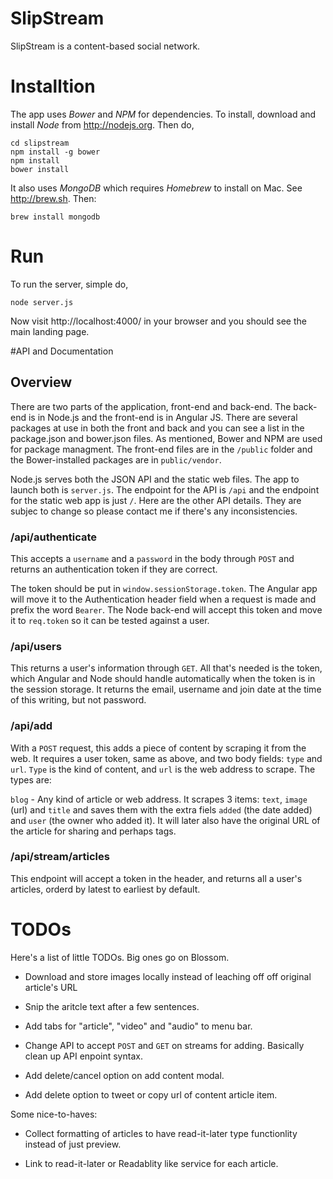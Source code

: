 # SlipStream

SlipStream is a content-based social network.

# Installtion

The app uses *Bower* and *NPM* for dependencies. To install, download and install *Node* from http://nodejs.org. Then do,

	cd slipstream
	npm install -g bower
	npm install
	bower install

It also uses *MongoDB* which requires *Homebrew* to install on Mac. See http://brew.sh. Then:

	brew install mongodb

# Run

To run the server, simple do,

	node server.js

Now visit http://localhost:4000/ in your browser and you should see the main landing page.

#API and Documentation

## Overview

There are two parts of the application, front-end and back-end. The back-end is in Node.js and the front-end is in Angular JS. There are several packages at use in both the front and back and you can see a list in the package.json and bower.json files. As mentioned, Bower and NPM are used for package managment. The front-end files are in the `/public` folder and the Bower-installed packages are in `public/vendor`.

Node.js serves both the JSON API and the static web files. The app to launch both is `server.js`. The endpoint for the API is `/api` and the endpoint for the static web app is just `/`. Here are the other API details. They are subjec to change so please contact me if there's any inconsistencies.

### /api/authenticate

This accepts a `username` and a `password` in the body through `POST` and returns an authentication token if they are correct.

The token should be put in `window.sessionStorage.token`. The Angular app will move it to the Authentication header field when a request is made and prefix the word `Bearer`. The Node back-end will accept this token and move it to `req.token` so it can be tested against a user.

### /api/users

This returns a user's information through `GET`. All that's needed is the token, which Angular and Node should handle automatically when the token is in the session storage. It returns the email, username and join date at the time of this writing, but not password.

### /api/add

With a `POST` request, this adds a piece of content by scraping it from the web. It requires a user token, same as above, and two body fields: `type` and `url`. `Type` is the kind of content, and `url` is the web address to scrape. The types are:

`blog` - Any kind of article or web address. It scrapes 3 items: `text`, `image` (url) and `title` and saves them with the extra fiels `added` (the date added) and `user` (the owner who added it). It will later also have the original URL of the article for sharing and perhaps tags.

### /api/stream/articles

This endpoint will accept a token in the header, and returns all a user's articles, orderd by latest to earliest by default.

# TODOs

Here's a list of little TODOs. Big ones go on Blossom.

* Download and store images locally instead of leaching off off original article's URL

* Snip the aritcle text after a few sentences. 

* Add tabs for "article", "video" and "audio" to menu bar.

* Change API to accept `POST` and `GET` on streams for adding. Basically clean up API enpoint syntax.

* Add delete/cancel option on add content modal.

* Add delete option to tweet or copy url of content article item.

Some nice-to-haves:

* Collect formatting of articles to have read-it-later type functionlity instead of just preview.

* Link to read-it-later or Readablity like service for each article.